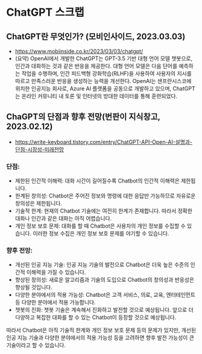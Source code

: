 # ChatGPT 스크랩

## ChatGPT란 무엇인가? (모비인사이드, 2023.03.03)
* https://www.mobiinside.co.kr/2023/03/03/chatgpt/
* (요약) OpenAI에서 개발한 ChatGPT는 GPT-3.5 기반 대형 언어 모델 챗봇으로, 인간과 대화하는 것과 같은 반응을 제공한다. 대형 언어 모델은 다음 단어를 예측하는 작업을 수행하며, 인간 피드백형 강화학습(RLHF)을 사용하여 사용자의 지시를 따르고 만족스러운 반응을 생성하는 능력을 개선한다. OpenAI는 샌프란시스코에 위치한 인공지능 회사로, Azure AI 플랫폼을 공동으로 개발하고 있으며, ChatGPT는 온라인 커뮤니티 내 토론 및 인터넷의 방대한 데이터를 통해 훈련되었다.

## ChaGPT의 단점과 향후 전망(번판이 지식창고, 2023.02.12)
* https://write-keyboard.tistory.com/entry/ChatGPT-API-Open-AI-설명과-단점-시장성-미래전망
### 단점: 
* 제한된 인간적 이해력: 대화 시간이 길어질수록 Chatbot의 인간적 이해력은 제한됩니다.
* 한계된 창의성: Chatbot은 주어진 정보와 명령에 대한 응답만 가능하므로 자유로운 창의성은 제한됩니다.
* 기술적 한계: 현재의 Chatbot 기술에는 여전히 한계가 존재합니다. 따라서 정확한 대화나 인간과 같은 대화는 아직 어렵습니다.
* 개인 정보 보호 문제: 대화를 할 때 Chatbot은 사용자의 개인 정보를 수집할 수 있습니다. 이러한 정보 수집은 개인 정보 보호 문제를 야기할 수 있습니다.

### 향후 전망:
* 개선된 인공 지능 기술: 인공 지능 기술의 발전으로 Chatbot은 더욱 높은 수준의 인간적 이해력을 가질 수 있습니다.
* 향상된 창의성: 새로운 알고리즘과 기술의 도입으로 Chatbot의 창의성과 반응성은 향상될 것입니다.
* 다양한 분야에서의 적용 가능성: Chatbot은 고객 서비스, 의료, 교육, 엔터테인먼트 등 다양한 분야에서 적용 가능합니다.
* 챗봇의 진화: 챗봇 기술은 계속해서 진화하고 발전할 것으로 예상됩니다. 앞으로 더 다양하고 복잡한 대화를 할 수 있는 Chatbot이 등장할 것으로 예상됩니다.

따라서 Chatbot은 아직 기술적 한계와 개인 정보 보호 문제 등의 문제가 있지만, 개선된 인공 지능 기술과 다양한 분야에서의 적용 가능성 등을 고려하면 향후 발전 가능성이 큰 기술이라고 할 수 있습니다.
